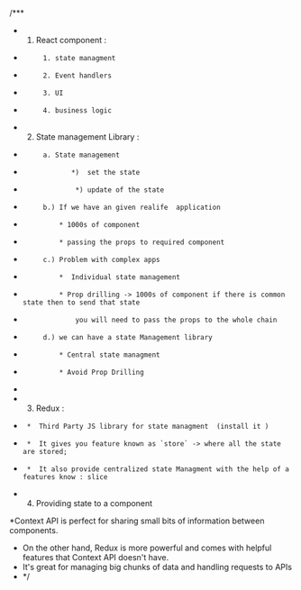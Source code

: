 /\*\*\*

- 1.  React component :
-          1. state managment
-          2. Event handlers
-          3. UI
-          4. business logic
- 2.  State management Library :
-          a. State management
-                 *)  set the state
-                  *) update of the state

-          b.) If we have an given realife  application
-              * 1000s of component
-              * passing the props to required component
-          c.) Problem with complex apps
-              *  Individual state management
-              * Prop drilling -> 1000s of component if there is common state then to send that state
-                  you will need to pass the props to the whole chain
-          d.) we can have a state Management library
-              * Central state managment
-              * Avoid Prop Drilling
-
- 3.  Redux :
-      *  Third Party JS library for state managment  (install it )
-      *  It gives you feature known as `store` -> where all the state are stored;
-      *  It also provide centralized state Managment with the help of a features know : slice
- 4.  Providing state to a component

\*Context API is perfect for sharing small bits of information between components.

- On the other hand, Redux is more powerful and comes with helpful features that Context API doesn't have.
- It's great for managing big chunks of data and handling requests to APIs
- \*/
